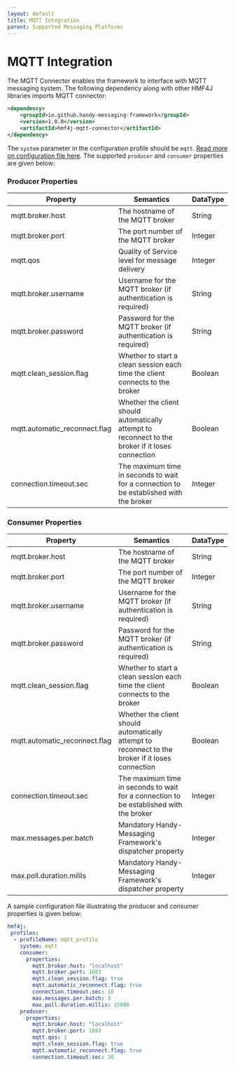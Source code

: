 ```yaml
---
layout: default
title: MQTT Integration
parent: Supported Messaging Platforms
---
```


# MQTT Integration

The MQTT Connector enables the framework to interface with MQTT messaging system. The following dependency along with other HMF4J libraries imports MQTT connector:

```xml
<dependency>
    <groupId>io.github.handy-messaging-framework</groupId>
    <version>1.0.0</version>
    <artifactId>hmf4j-mqtt-connector</artifactId>
</dependency>
```

The `system` parameter in the configuration profile should be `mqtt`. [Read more on configuration file here](../configuration.html). The supported `producer` and `consumer` properties are given below:

### Producer Properties

| Property | Semantics | DataType
| -------- | --------- | ------------
| mqtt.broker.host | The hostname of the MQTT broker | String
| mqtt.broker.port | The port number of the MQTT broker | Integer
| mqtt.qos | Quality of Service level for message delivery | Integer
| mqtt.broker.username | Username for the MQTT broker (if authentication is required) | String
| mqtt.broker.password | Password for the MQTT broker (if authentication is required) | String
| mqtt.clean_session.flag | Whether to start a clean session each time the client connects to the broker | Boolean
| mqtt.automatic_reconnect.flag | Whether the client should automatically attempt to reconnect to the broker if it loses connection | Boolean
| connection.timeout.sec | The maximum time in seconds to wait for a connection to be established with the broker | Integer

### Consumer Properties

| Property | Semantics | DataType
| -------- | --------- | ------------
| mqtt.broker.host | The hostname of the MQTT broker | String
| mqtt.broker.port | The port number of the MQTT broker | Integer
| mqtt.broker.username | Username for the MQTT broker (if authentication is required) | String
| mqtt.broker.password | Password for the MQTT broker (if authentication is required) | String
| mqtt.clean_session.flag | Whether to start a clean session each time the client connects to the broker | Boolean
| mqtt.automatic_reconnect.flag | Whether the client should automatically attempt to reconnect to the broker if it loses connection | Boolean
| connection.timeout.sec | The maximum time in seconds to wait for a connection to be established with the broker | Integer
| max.messages.per.batch | Mandatory Handy-Messaging Framework's dispatcher property | Integer
| max.poll.duration.millis | Mandatory Handy-Messaging Framework's dispatcher property | Integer


A sample configuration file illustrating the producer and consumer properties is given below:

```yaml
hmf4j:
 profiles:
  - profileName: mqtt_profile
    system: mqtt
    consumer:
      properties:
        mqtt.broker.host: "localhost"
        mqtt.broker.port: 1883
        mqtt.clean_session.flag: true
        mqtt.automatic_reconnect.flag: true
        connection.timeout.sec: 10
        max.messages.per.batch: 3
        max.poll.duration.millis: 15000
    producer:
      properties:
        mqtt.broker.host: "localhost"
        mqtt.broker.port: 1883
        mqtt.qos: 1
        mqtt.clean_session.flag: true
        mqtt.automatic_reconnect.flag: true
        connection.timeout.sec: 10
```